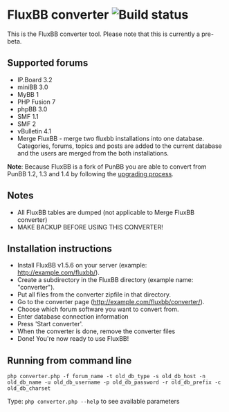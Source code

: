 # FluxBB converter ![Build status](https://secure.travis-ci.org/fluxbb/converter.png?branch=master)

This is the FluxBB converter tool. Please note that this is currently a pre-beta.

## Supported forums
- IP.Board 3.2
- miniBB 3.0
- MyBB 1
- PHP Fusion 7
- phpBB 3.0
- SMF 1.1
- SMF 2
- vBulletin 4.1
- Merge FluxBB - merge two fluxbb installations into one database. Categories, forums, topics and posts are added to the current database and the users are merged from the both installations.

**Note**: Because FluxBB is a fork of PunBB you are able to convert from PunBB 1.2, 1.3 and 1.4 by following the [upgrading process](http://fluxbb.org/downloads/upgrade.html).

## Notes
- All FluxBB tables are dumped (not applicable to Merge FluxBB converter)
- MAKE BACKUP BEFORE USING THIS CONVERTER!

## Installation instructions
- Install FluxBB v1.5.6 on your server (example: http://example.com/fluxbb/).
- Create a subdirectory in the FluxBB directory (example name: "converter").
- Put all files from the converter zipfile in that directory.
- Go to the converter page (http://example.com/fluxbb/converter/).
- Choose which forum software you want to convert from.
- Enter database connection information
- Press 'Start converter'.
- When the converter is done, remove the converter files
- Done! You're now ready to use FluxBB!

## Running from command line

	php converter.php -f forum_name -t old_db_type -s old_db_host -n old_db_name -u old_db_username -p old_db_password -r old_db_prefix -c old_db_charset

Type: ``php converter.php --help`` to see available parameters
